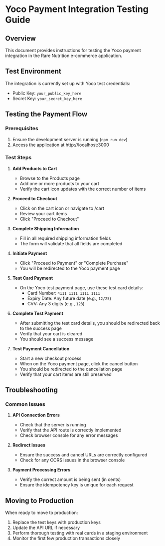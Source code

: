 # Yoco Payment Integration Testing Guide

## Overview
This document provides instructions for testing the Yoco payment integration in the Rare Nutrition e-commerce application.

## Test Environment
The integration is currently set up with Yoco test credentials:
- Public Key: `your_public_key_here`
- Secret Key: `your_secret_key_here`

## Testing the Payment Flow

### Prerequisites
1. Ensure the development server is running (`npm run dev`)
2. Access the application at http://localhost:3000

### Test Steps

1. **Add Products to Cart**
   - Browse to the Products page
   - Add one or more products to your cart
   - Verify the cart icon updates with the correct number of items

2. **Proceed to Checkout**
   - Click on the cart icon or navigate to /cart
   - Review your cart items
   - Click "Proceed to Checkout"

3. **Complete Shipping Information**
   - Fill in all required shipping information fields
   - The form will validate that all fields are completed

4. **Initiate Payment**
   - Click "Proceed to Payment" or "Complete Purchase"
   - You will be redirected to the Yoco payment page

5. **Test Card Payment**
   - On the Yoco test payment page, use these test card details:
     - Card Number: `4111 1111 1111 1111`
     - Expiry Date: Any future date (e.g., `12/25`)
     - CVV: Any 3 digits (e.g., `123`)

6. **Complete Test Payment**
   - After submitting the test card details, you should be redirected back to the success page
   - Verify that your cart is cleared
   - You should see a success message

7. **Test Payment Cancellation**
   - Start a new checkout process
   - When on the Yoco payment page, click the cancel button
   - You should be redirected to the cancellation page
   - Verify that your cart items are still preserved

## Troubleshooting

### Common Issues

1. **API Connection Errors**
   - Check that the server is running
   - Verify that the API route is correctly implemented
   - Check browser console for any error messages

2. **Redirect Issues**
   - Ensure the success and cancel URLs are correctly configured
   - Check for any CORS issues in the browser console

3. **Payment Processing Errors**
   - Verify the correct amount is being sent (in cents)
   - Ensure the idempotency key is unique for each request

## Moving to Production

When ready to move to production:

1. Replace the test keys with production keys
2. Update the API URL if necessary
3. Perform thorough testing with real cards in a staging environment
4. Monitor the first few production transactions closely